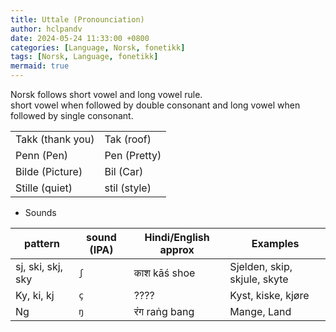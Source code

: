 ```yaml
---
title: Uttale (Pronounciation)
author: hclpandv
date: 2024-05-24 11:33:00 +0800
categories: [Language, Norsk, fonetikk]
tags: [Norsk, Language, fonetikk]
mermaid: true
---
```


Norsk follows short vowel and long vowel rule.  
short vowel when followed by double consonant and long vowel when followed by single consonant.  

|   |   |
|---|---|
| Takk (thank you) | Tak (roof) |
| Penn (Pen) | Pen (Pretty) |
| Bilde (Picture) | Bil (Car) |
| Stille (quiet) | stil (style) |

* Sounds

| pattern  | sound (IPA)| Hindi/English approx | Examples |
|---|---|---|---|
| sj, ski, skj, sky | `ʃ` | काश	kāś	shoe | Sjelden, skip, skjule, skyte | 
| Ky, ki, kj | `ç` | ????| Kyst, kiske, kjøre |
| Ng | `ŋ` | रंग	raṅg bang | Mange, Land |


